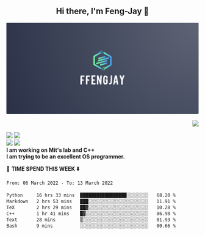 <h2 align="center"> Hi there, I'm Feng-Jay 👋 </h2>  

![](https://github.com/Feng-Jay/DataStruct/blob/master/Image/1.png)  

<img align="right" src="https://github-readme-stats.vercel.app/api?username=Feng-Jay&show_icons=true&icon_color=CE1D2D&text_color=718096&bg_color=ffffff&hide_title=true" />


&emsp;

![](https://visitor-badge.glitch.me/badge?page_id=Feng-Jay.readme)
![](https://img.shields.io/badge/Concentrate-Cpp-blue)  
![](https://img.shields.io/badge/Rust-primer-orange)
![](https://img.shields.io/badge/Target-OS-9cf)  
**I am working on Mit's lab and C++**  
**I am trying to be an excellent OS programmer.**  


📘 **TIME SPEND THIS WEEK ⬇️**
<!--START_SECTION:waka-->

```text
From: 06 March 2022 - To: 13 March 2022

Python     16 hrs 33 mins  █████████████████░░░░░░░░   68.20 %
Markdown   2 hrs 53 mins   ███░░░░░░░░░░░░░░░░░░░░░░   11.91 %
TeX        2 hrs 29 mins   ██▓░░░░░░░░░░░░░░░░░░░░░░   10.28 %
C++        1 hr 41 mins    █▓░░░░░░░░░░░░░░░░░░░░░░░   06.98 %
Text       28 mins         ▒░░░░░░░░░░░░░░░░░░░░░░░░   01.93 %
Bash       9 mins          ░░░░░░░░░░░░░░░░░░░░░░░░░   00.66 %
```

<!--END_SECTION:waka-->
